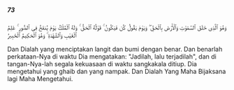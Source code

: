 ##### 73

<span class="ayah">وَهُوَ ٱلَّذِى خَلَقَ ٱلسَّمَٰوَٰتِ وَٱلْأَرْضَ بِٱلْحَقِّ ۖ وَيَوْمَ يَقُولُ كُن فَيَكُونُ ۚ قَوْلُهُ ٱلْحَقُّ ۚ وَلَهُ ٱلْمُلْكُ يَوْمَ يُنفَخُ فِى ٱلصُّورِ ۚ عَٰلِمُ ٱلْغَيْبِ وَٱلشَّهَٰدَةِ ۚ وَهُوَ ٱلْحَكِيمُ ٱلْخَبِيرُ</span>

<span class="ayah_translation">Dan Dialah yang menciptakan langit dan bumi dengan benar. Dan benarlah perkataan-Nya di waktu Dia mengatakan: "Jadilah, lalu terjadilah", dan di tangan-Nya-lah segala kekuasaan di waktu sangkakala ditiup. Dia mengetahui yang ghaib dan yang nampak. Dan Dialah Yang Maha Bijaksana lagi Maha Mengetahui.</span>
